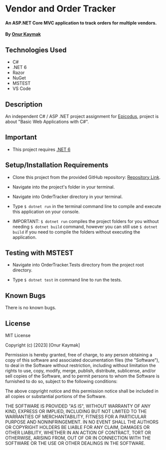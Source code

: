 # Vendor and Order Tracker

#### An ASP.NET Core MVC application to track orders for multiple vendors.

#### By [Onur Kaymak](https://onurkaymak.com)

## Technologies Used

- C#
- .NET 6
- Razor
- NuGet
- MSTEST
- VS Code

## Description

An independent C# / ASP .NET project assignment for [Epicodus](https://www.epicodus.com/), project is about "Basic Web Applications with C#".

## Important

- This project requires [.NET 6](https://dotnet.microsoft.com/en-us/download/dotnet/6.0)

## Setup/Installation Requirements

- Clone this project from the provided GitHub repository: [Repository Link](https://github.com/onurkaymak/vendor-order-tracker).

- Navigate into the project's folder in your terminal.

- Navigate into OrderTracker directory in your terminal.

- Type `$ dotnet run` in the terminal command line to compile and execute this application on your console.

- IMPORTANT: `$ dotnet run` compiles the project folders for you without needing `$ dotnet build` command, however you can still use `$ dotnet build` if you need to compile the folders without executing the application.

## Testing with MSTEST

- Navigate into OrderTracker.Tests directory from the project root directory.

- Type `$ dotnet test` in command line to run the tests.

## Known Bugs

There is no known bugs.

## License

MIT License

Copyright (c) [2023] [Onur Kaymak]

Permission is hereby granted, free of charge, to any person obtaining a copy
of this software and associated documentation files (the "Software"), to deal
in the Software without restriction, including without limitation the rights
to use, copy, modify, merge, publish, distribute, sublicense, and/or sell
copies of the Software, and to permit persons to whom the Software is
furnished to do so, subject to the following conditions:

The above copyright notice and this permission notice shall be included in all
copies or substantial portions of the Software.

THE SOFTWARE IS PROVIDED "AS IS", WITHOUT WARRANTY OF ANY KIND, EXPRESS OR
IMPLIED, INCLUDING BUT NOT LIMITED TO THE WARRANTIES OF MERCHANTABILITY,
FITNESS FOR A PARTICULAR PURPOSE AND NONINFRINGEMENT. IN NO EVENT SHALL THE
AUTHORS OR COPYRIGHT HOLDERS BE LIABLE FOR ANY CLAIM, DAMAGES OR OTHER
LIABILITY, WHETHER IN AN ACTION OF CONTRACT, TORT OR OTHERWISE, ARISING FROM,
OUT OF OR IN CONNECTION WITH THE SOFTWARE OR THE USE OR OTHER DEALINGS IN THE
SOFTWARE.
